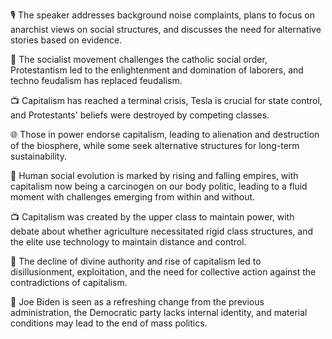 🎙 The speaker addresses background noise complaints, plans to focus on anarchist views on social structures, and discusses the need for alternative stories based on evidence.

📜 The socialist movement challenges the catholic social order, Protestantism led to the enlightenment and domination of laborers, and techno feudalism has replaced feudalism.

📺 Capitalism has reached a terminal crisis, Tesla is crucial for state control, and Protestants' beliefs were destroyed by competing classes.

🌐 Those in power endorse capitalism, leading to alienation and destruction of the biosphere, while some seek alternative structures for long-term sustainability.

📝 Human social evolution is marked by rising and falling empires, with capitalism now being a carcinogen on our body politic, leading to a fluid moment with challenges emerging from within and without.

📺 Capitalism was created by the upper class to maintain power, with debate about whether agriculture necessitated rigid class structures, and the elite use technology to maintain distance and control.

👑 The decline of divine authority and rise of capitalism led to disillusionment, exploitation, and the need for collective action against the contradictions of capitalism.

📰 Joe Biden is seen as a refreshing change from the previous administration, the Democratic party lacks internal identity, and material conditions may lead to the end of mass politics.

